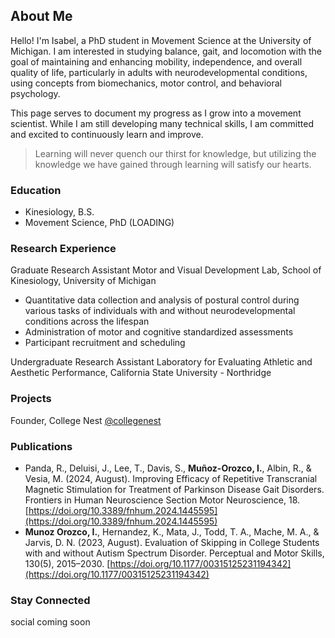 ## About Me
Hello! I'm Isabel, a PhD student in Movement Science at the University of Michigan. I am interested in studying balance, gait, and locomotion with the goal of maintaining and enhancing mobility, independence, and overall quality of life, particularly in adults with neurodevelopmental conditions, using concepts from biomechanics, motor control, and behavioral psychology.

This page serves to document my progress as I grow into a movement scientist. While I am still developing many technical skills, I am committed and excited to continuously learn and improve.

> Learning will never quench our thirst for knowledge, but utilizing the knowledge we have gained through learning will satisfy our hearts. 

### Education
- Kinesiology, B.S. 
- Movement Science, PhD (LOADING)

### Research Experience
Graduate Research Assistant
Motor and Visual Development Lab, School of Kinesiology, University of Michigan
- Quantitative data collection and analysis of postural control during various tasks of individuals with and without neurodevelopmental conditions across the lifespan
- Administration of motor and cognitive standardized assessments
- Participant recruitment and scheduling

Undergraduate Research Assistant
Laboratory for Evaluating Athletic and Aesthetic Performance, California State University - Northridge

### Projects
Founder, College Nest
[@collegenest](https://www.instagram.com/college_nest/profilecard/?igsh=OHQ4cDNiMjEx-Z3lh)

### Publications
- Panda, R., Deluisi, J., Lee, T., Davis, S., **Muñoz-Orozco, I.**, Albin, R., & Vesia, M. (2024, August). Improving Efficacy of Repetitive Transcranial Magnetic Stimulation for Treatment of Parkinson Disease Gait Disorders. Frontiers in Human Neuroscience Section Motor Neuroscience, 18. [https://doi.org/10.3389/fnhum.2024.1445595](https://doi.org/10.3389/fnhum.2024.1445595) 
- **Munoz Orozco, I.**, Hernandez, K., Mata, J., Todd, T. A., Mache, M. A., & Jarvis, D. N. (2023, August). Evaluation of Skipping in College Students with and without Autism Spectrum Disorder. Perceptual and Motor Skills, 130(5), 2015–2030. [https://doi.org/10.1177/00315125231194342](https://doi.org/10.1177/00315125231194342) 

### Stay Connected
social coming soon
